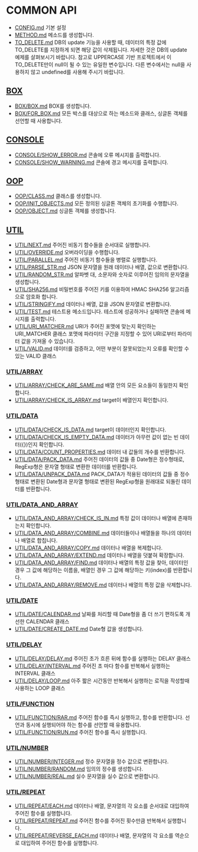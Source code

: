 # COMMON API
* [CONFIG.md](CONFIG.md) 기본 설정
* [METHOD.md](METHOD.md) 메소드를 생성합니다.
* [TO_DELETE.md](TO_DELETE.md) DB의 update 기능을 사용할 때, 데이터의 특정 값에 TO_DELETE를 지정하게 되면 해당 값이 삭제됩니다. 자세한 것은 DB의 update 예제를 살펴보시기 바랍니다.  참고로 UPPERCASE 기반 프로젝트에서 이 TO_DELETE만이 null이 될 수 있는 유일한 변수입니다. 다른 변수에서는 null을 사용하지 않고 undefined를 사용해 주시기 바랍니다.

## [BOX](BOX/README.md)
* [BOX/BOX.md](BOX/BOX.md) BOX를 생성합니다.
* [BOX/FOR_BOX.md](BOX/FOR_BOX.md) 모든 박스를 대상으로 하는 메소드와 클래스, 싱글톤 객체를 선언할 때 사용합니다.

## [CONSOLE](CONSOLE/README.md)
* [CONSOLE/SHOW_ERROR.md](CONSOLE/SHOW_ERROR.md) 콘솔에 오류 메시지를 출력합니다.
* [CONSOLE/SHOW_WARNING.md](CONSOLE/SHOW_WARNING.md) 콘솔에 경고 메시지를 출력합니다.

## [OOP](OOP/README.md)
* [OOP/CLASS.md](OOP/CLASS.md) 클래스를 생성합니다.
* [OOP/INIT_OBJECTS.md](OOP/INIT_OBJECTS.md) 모든 정의된 싱글톤 객체의 초기화를 수행합니다.
* [OOP/OBJECT.md](OOP/OBJECT.md) 싱글톤 객체를 생성합니다.

## [UTIL](UTIL/README.md)
* [UTIL/NEXT.md](UTIL/NEXT.md) 주어진 비동기 함수들을 순서대로 실행합니다.
* [UTIL/OVERRIDE.md](UTIL/OVERRIDE.md) 오버라이딩을 수행합니다.
* [UTIL/PARALLEL.md](UTIL/PARALLEL.md) 주어진 비동기 함수들을 병렬로 실행합니다.
* [UTIL/PARSE_STR.md](UTIL/PARSE_STR.md) JSON 문자열을 원래 데이터나 배열, 값으로 변환합니다.
* [UTIL/RANDOM_STR.md](UTIL/RANDOM_STR.md) 알파벳 대, 소문자와 숫자로 이루어진 임의의 문자열을 생성합니다.
* [UTIL/SHA256.md](UTIL/SHA256.md) 비밀번호를 주어진 키를 이용하여 HMAC SHA256 알고리즘으로 암호화 합니다.
* [UTIL/STRINGIFY.md](UTIL/STRINGIFY.md) 데이터나 배열, 값을 JSON 문자열로 변환합니다.
* [UTIL/TEST.md](UTIL/TEST.md) 테스트용 메소드입니다.  테스트에 성공하거나 실패하면 콘솔에 메시지를 출력합니다.
* [UTIL/URI_MATCHER.md](UTIL/URI_MATCHER.md) URI가 주어진 포맷에 맞는지 확인하는 URI_MATCHER 클래스  포맷에 파라미터 구간을 지정할 수 있어 URI로부터 파라미터 값을 가져올 수 있습니다.
* [UTIL/VALID.md](UTIL/VALID.md) 데이터를 검증하고, 어떤 부분이 잘못되었는지 오류를 확인할 수 있는 VALID 클래스

### [UTIL/ARRAY](UTIL/ARRAY/README.md)
* [UTIL/ARRAY/CHECK_ARE_SAME.md](UTIL/ARRAY/CHECK_ARE_SAME.md) 배열 안의 모든 요소들이 동일한지 확인합니다.
* [UTIL/ARRAY/CHECK_IS_ARRAY.md](UTIL/ARRAY/CHECK_IS_ARRAY.md) target이 배열인지 확인합니다.

### [UTIL/DATA](UTIL/DATA/README.md)
* [UTIL/DATA/CHECK_IS_DATA.md](UTIL/DATA/CHECK_IS_DATA.md) target이 데이터인지 확인합니다.
* [UTIL/DATA/CHECK_IS_EMPTY_DATA.md](UTIL/DATA/CHECK_IS_EMPTY_DATA.md) 데이터가 아무런 값이 없는 빈 데이터({})인지 확인합니다.
* [UTIL/DATA/COUNT_PROPERTIES.md](UTIL/DATA/COUNT_PROPERTIES.md) 데이터 내 값들의 개수를 반환합니다.
* [UTIL/DATA/PACK_DATA.md](UTIL/DATA/PACK_DATA.md) 주어진 데이터의 값들 중 Date형은 정수형태로, RegExp형은 문자열 형태로 변환한 데이터를 반환합니다.
* [UTIL/DATA/UNPACK_DATA.md](UTIL/DATA/UNPACK_DATA.md) PACK_DATA가 적용된 데이터의 값들 중 정수형태로 변환된 Date형과 문자열 형태로 변환된 RegExp형을 원래대로 되돌린 데이터를 반환합니다.

### [UTIL/DATA_AND_ARRAY](UTIL/DATA_AND_ARRAY/README.md)
* [UTIL/DATA_AND_ARRAY/CHECK_IS_IN.md](UTIL/DATA_AND_ARRAY/CHECK_IS_IN.md) 특정 값이 데이터나 배열에 존재하는지 확인합니다.
* [UTIL/DATA_AND_ARRAY/COMBINE.md](UTIL/DATA_AND_ARRAY/COMBINE.md) 데이터들이나 배열들을 하나의 데이터나 배열로 합칩니다.
* [UTIL/DATA_AND_ARRAY/COPY.md](UTIL/DATA_AND_ARRAY/COPY.md) 데이터나 배열을 복제합니다.
* [UTIL/DATA_AND_ARRAY/EXTEND.md](UTIL/DATA_AND_ARRAY/EXTEND.md) 데이터나 배열을 덧붙혀 확장합니다.
* [UTIL/DATA_AND_ARRAY/FIND.md](UTIL/DATA_AND_ARRAY/FIND.md) 데이터나 배열의 특정 값을 찾아, 데이터인 경우 그 값에 해당하는 이름을, 배열인 경우 그 값에 해당하는 키(index)를 반환합니다.
* [UTIL/DATA_AND_ARRAY/REMOVE.md](UTIL/DATA_AND_ARRAY/REMOVE.md) 데이터나 배열의 특정 값을 삭제합니다.

### [UTIL/DATE](UTIL/DATE/README.md)
* [UTIL/DATE/CALENDAR.md](UTIL/DATE/CALENDAR.md) 날짜를 처리할 때 Date형을 좀 더 쓰기 편하도록 개선한 CALENDAR 클래스
* [UTIL/DATE/CREATE_DATE.md](UTIL/DATE/CREATE_DATE.md) Date형 값을 생성합니다.

### [UTIL/DELAY](UTIL/DELAY/README.md)
* [UTIL/DELAY/DELAY.md](UTIL/DELAY/DELAY.md) 주어진 초가 흐른 뒤에 함수를 실행하는 DELAY 클래스
* [UTIL/DELAY/INTERVAL.md](UTIL/DELAY/INTERVAL.md) 주어진 초 마다 함수를 반복해서 실행하는 INTERVAL 클래스
* [UTIL/DELAY/LOOP.md](UTIL/DELAY/LOOP.md) 아주 짧은 시간동안 반복해서 실행하는 로직을 작성할때 사용하는 LOOP 클래스

### [UTIL/FUNCTION](UTIL/FUNCTION/README.md)
* [UTIL/FUNCTION/RAR.md](UTIL/FUNCTION/RAR.md) 주어진 함수를 즉시 실행하고, 함수를 반환합니다.  선언과 동시에 실행되어야 하는 함수를 선언할 때 유용합니다.
* [UTIL/FUNCTION/RUN.md](UTIL/FUNCTION/RUN.md) 주어진 함수를 즉시 실행합니다.

### [UTIL/NUMBER](UTIL/NUMBER/README.md)
* [UTIL/NUMBER/INTEGER.md](UTIL/NUMBER/INTEGER.md) 정수 문자열을 정수 값으로 변환합니다.
* [UTIL/NUMBER/RANDOM.md](UTIL/NUMBER/RANDOM.md) 임의의 정수를 생성합니다.
* [UTIL/NUMBER/REAL.md](UTIL/NUMBER/REAL.md) 실수 문자열을 실수 값으로 변환합니다.

### [UTIL/REPEAT](UTIL/REPEAT/README.md)
* [UTIL/REPEAT/EACH.md](UTIL/REPEAT/EACH.md) 데이터나 배열, 문자열의 각 요소를 순서대로 대입하여 주어진 함수를 실행합니다.
* [UTIL/REPEAT/REPEAT.md](UTIL/REPEAT/REPEAT.md) 주어진 함수를 주어진 횟수만큼 반복해서 실행합니다.
* [UTIL/REPEAT/REVERSE_EACH.md](UTIL/REPEAT/REVERSE_EACH.md) 데이터나 배열, 문자열의 각 요소를 역순으로 대입하여 주어진 함수를 실행합니다.

